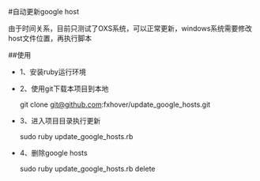 #自动更新google host

由于时间关系，目前只测试了OXS系统，可以正常更新，windows系统需要修改host文件位置，再执行脚本

##使用
	
* 1、安装ruby运行环境

* 2、使用git下载本项目到本地 

	git clone git@github.com:fxhover/update_google_hosts.git

* 3、进入项目目录执行更新

	sudo ruby update_google_hosts.rb

* 4、删除google hosts

 
	sudo ruby update_google_hosts.rb delete